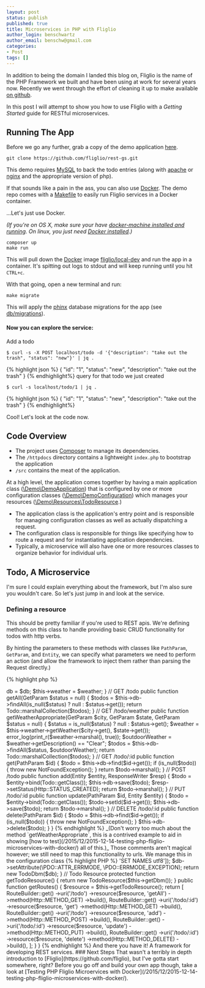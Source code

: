 ```yaml
---
layout: post
status: publish
published: true
title: Microservices in PHP with Fliglio
author_login: benschwartz
author_email: benschw@gmail.com
categories:
- Post
tags: []
---
```



In addition to being the domain I landed this blog on, Fliglio is the name of the PHP Framework
we built and have been using at work for several years now. Recently we went through the
effort of cleaning it up to make available [on github](https://github.com/fliglio).

In this post I will attempt to show you how to use Fliglio with a _Getting Started_ guide for RESTful microservices.

<!--more-->

## Running The App
Before we go any further, grab a copy of the demo application [here](https://github.com/fliglio/rest-gs).

	git clone https://github.com/fliglio/rest-gs.git


This demo requires [MySQL](https://www.mysql.com/) to back the todo entries (along with 
[apache](https://httpd.apache.org/) or [nginx](https://www.nginx.com/) and the appropriate version of php).

If that sounds like a pain in the ass, you can also use [Docker](https://www.docker.com/). The demo repo comes with a 
[Makefile](https://github.com/fliglio/rest-gs/blob/master/Makefile) to easily run Fliglio services in a Docker container.


...Let's just use Docker.

_(If you're on OS X, make sure your have [docker-machine installed and running](https://docs.docker.com/mac/started/).
On linux, you just need [Docker installed](https://docs.docker.com/linux/started/).)_

	composer up
	make run

This will pull down the [Docker](https://www.docker.com/) image [fliglio/local-dev](https://hub.docker.com/r/fliglio/local-dev/) 
and run the app in a container. It's spitting out logs to stdout and will keep running until you hit `CTRL+c`.

With that going, open a new terminal and run:

	make migrate

This will apply the [phinx](https://phinx.org/) database migrations for the app (see [db/migrations](https://github.com/fliglio/rest-gs/tree/master/db/migrations)).


#### Now you can explore the service:
Add a todo

	$ curl -s -X POST localhost/todo -d '{"description": "take out the trash", "status": "new"}' | jq .

{% highlight json %}
{
  "id": "1",
  "status": "new",
  "description": "take out the trash"
}
{% endhighlight%}
query for that todo we just created

	$ curl -s localhost/todo/1 | jq .
{% highlight json %}
{
  "id": "1",
  "status": "new",
  "description": "take out the trash"
}
{% endhighlight%}


Cool! Let's look at the code now.


## Code Overview

- The project uses [Composer](https://getcomposer.org/) to manage its dependencies.
- The `/httpdocs` directory contains a lightweight `index.php` to bootstrap the application
- `/src` contains the meat of the application.


At a high level, the application comes together by having a main application class ([\Demo\DemoApplication](https://github.com/fliglio/rest-gs/blob/master/src/Demo/DemoApplication.php))
that is configured by one or more configuration classes ([\Demo\DemoConfiguration](https://github.com/fliglio/rest-gs/blob/master/src/Demo/DemoConfiguration.php))
which manages your resources ([\Demo\Resources\TodoResource](https://github.com/fliglio/rest-gs/blob/master/src/main/Demo/Resource/TodoResource.php).)

- The application class is the application's entry point and is responsible for managing configuration classes as well as actually dispatching a request.
- The configuration class is responsible for things like specifying how to route a request and for instantiating application dependencies.
- Typically, a microservice will also have one or more resources classes to organize behavior for individual urls.

## Todo, A Microservice
I'm sure I could explain everything about the framework, but I'm also sure you wouldn't care.
So let's just jump in and look at the service.

### Defining a resource

This should be pretty familiar if you're used to REST apis. We're defining methods
on this class to handle providing basic CRUD functionality for todos with http verbs.

By hinting the parameters to these methods with classes like `PathParam`, `GetParam`, and `Entity`, we can specify
what parameters we need to perform an action (and allow the framework to inject them rather than parsing
the Request directly.)

{% highlight php %}
<?php
class TodoResource {
	private $db;
	private $weather;
	public function __construct(TodoDbm $db, WeatherClient $weather) {
		$this->db = $db;
		$this->weather = $weather;
	}
	
	// GET /todo
	public function getAll(GetParam $status = null) {
		$todos = $this->db->findAll(is_null($status) ? null : $status->get());
		return Todo::marshalCollection($todos);
	}
	// GET /todo/weather
	public function getWeatherAppropriate(GetParam $city, GetParam $state, GetParam $status = null) {
		$status = is_null($status) ? null : $status->get();
		$weather = $this->weather->getWeather($city->get(), $state->get());
		error_log(print_r($weather->marshal(), true));
		$outdoorWeather = $weather->getDescription() == "Clear";
		$todos = $this->db->findAll($status, $outdoorWeather);
		return Todo::marshalCollection($todos);
	}
	// GET /todo/:id
	public function get(PathParam $id) {
		$todo = $this->db->find($id->get());
		if (is_null($todo)) {
			throw new NotFoundException();
		}
		return $todo->marshal();
	}
	// POST /todo
	public function add(Entity $entity, ResponseWriter $resp) {
		$todo = $entity->bind(Todo::getClass());
		$this->db->save($todo);
		$resp->setStatus(Http::STATUS_CREATED);
		return $todo->marshal();
	}
	// PUT /todo/:id
	public function update(PathParam $id, Entity $entity) {
		$todo = $entity->bind(Todo::getClass());
		$todo->setId($id->get());
		$this->db->save($todo);
		return $todo->marshal();
	}
	// DELETE /todo/:id
	public function delete(PathParam $id) {
		$todo = $this->db->find($id->get());
		if (is_null($todo)) {
			throw new NotFoundException();
		}
		$this->db->delete($todo);
	}
}

{% endhighlight %}

_(Don't worry too much about the method `getWeatherAppropriate`, this is a contrived
example to aid in showing [how to test](/2015/12/2015-12-14-testing-php-fliglio-microservices-with-docker/) all of this.)_

Those comments aren't magical however; we still need to map this functionality to urls. We manage this in the 
configuration class

{% highlight PHP %}
<?php
class DemoConfiguration extends DefaultConfiguration {

	// Database Mapper
	protected function getDbm() {
		$dsn = "mysql:host=localhost;dbname=todo";
		$db = new \PDO($dsn, 'admin', 'changeme', [\PDO::MYSQL_ATTR_INIT_COMMAND => 'SET NAMES utf8']);
		$db->setAttribute(\PDO::ATTR_ERRMODE, \PDO::ERRMODE_EXCEPTION);
		return new TodoDbm($db);
	}

	// Todo Resource
	protected function getTodoResource() {
		return new TodoResource($this->getDbm());
	}

	public function getRoutes() {
		$resource = $this->getTodoResource();
		return [
			RouteBuilder::get()
				->uri('/todo')
				->resource($resource, 'getAll')
				->method(Http::METHOD_GET)
				->build(),
			RouteBuilder::get()
				->uri('/todo/:id')
				->resource($resource, 'get')
				->method(Http::METHOD_GET)
				->build(),
			RouteBuilder::get()
				->uri('/todo')
				->resource($resource, 'add')
				->method(Http::METHOD_POST)
				->build(),
			RouteBuilder::get()
				->uri('/todo/:id')
				->resource($resource, 'update')
				->method(Http::METHOD_PUT)
				->build(),
			RouteBuilder::get()
				->uri('/todo/:id')
				->resource($resource, 'delete')
				->method(Http::METHOD_DELETE)
				->build(),
					
		];
	}
}
{% endhighlight %}

And there you have it! A framework for developing REST services.

### Next Steps

That wasn't a terribly in depth introduction to [Fliglio](https://github.com/fliglio), but I've gotta start somewhere, right?

Before you go off and build your own app though, take a look at [Testing PHP Fliglio Microervices with Docker](/2015/12/2015-12-14-testing-php-fliglio-microservices-with-docker/).
